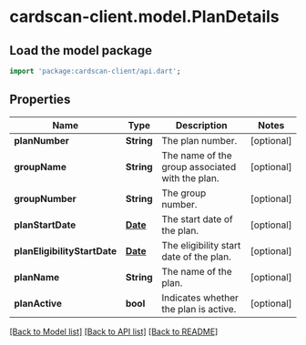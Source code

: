 # cardscan-client.model.PlanDetails

## Load the model package
```dart
import 'package:cardscan-client/api.dart';
```

## Properties
Name | Type | Description | Notes
------------ | ------------- | ------------- | -------------
**planNumber** | **String** | The plan number. | [optional] 
**groupName** | **String** | The name of the group associated with the plan. | [optional] 
**groupNumber** | **String** | The group number. | [optional] 
**planStartDate** | [**Date**](Date.md) | The start date of the plan. | [optional] 
**planEligibilityStartDate** | [**Date**](Date.md) | The eligibility start date of the plan. | [optional] 
**planName** | **String** | The name of the plan. | [optional] 
**planActive** | **bool** | Indicates whether the plan is active. | [optional] 

[[Back to Model list]](../README.md#documentation-for-models) [[Back to API list]](../README.md#documentation-for-api-endpoints) [[Back to README]](../README.md)


